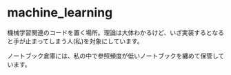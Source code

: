 # machine_learning
機械学習関連のコードを置く場所。理論は大体わかるけど、いざ実装するとなると手が止まってしまう人(私)を対象にしています。

ノートブック倉庫には、私の中で参照頻度が低いノートブックを纏めて保管しています。